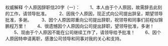 权威解释
个人原因辞职信20字（一）：
　　1、本人由于个人原因，故需辞去此刻的工作，请领导批准。
　　2、因我个人原因，现正式向公司提出辞呈，期望领导批准，多谢。
　　3、因个人原因郑重向公司提出辞职，祝领导和同事们前程似锦鹏程万里！
　　4、很遗憾因个人原因向公司提出辞职，望领导批准，多谢！
　　5、现由于个人原因不能在公司继续工作了，请领导给予批准！
　　6、因个人原因特申请离职，感激公司领导和同事对我的关心和支持。

